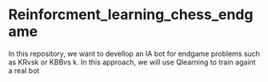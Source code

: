 # Reinforcment_learning_chess_endgame
In this repository, we want to devellop an IA bot for endgame problems such as KRvsk or KBBvs k. In this approach, we will use Qlearning to train againt a real bot
